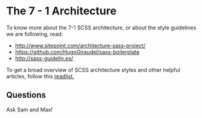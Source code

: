 # The 7 - 1 Architecture

To know more about the 7-1 SCSS architecture, or about the style guidelines we are following, read:

- http://www.sitepoint.com/architecture-sass-project/
- https://github.com/HugoGiraudel/sass-boilerplate
- http://sass-guidelin.es/

To get a broad overview of SCSS architecture styles and other helpful articles, follow this [readlist.](http://readlists.com/0867cb20/)

## Questions

Ask Sam and Max!